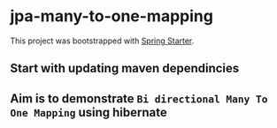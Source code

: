 # jpa-many-to-one-mapping

This project was bootstrapped with [Spring Starter](https://start.spring.io/).

## Start with updating maven dependincies 

## Aim is to demonstrate `Bi directional Many To One Mapping` using hibernate
